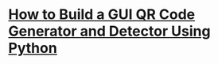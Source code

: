 # [How to Build a GUI QR Code Generator and Detector Using Python](https://www.thepythoncode.com/article/make-a-qr-code-generator-and-reader-tkinter-python)